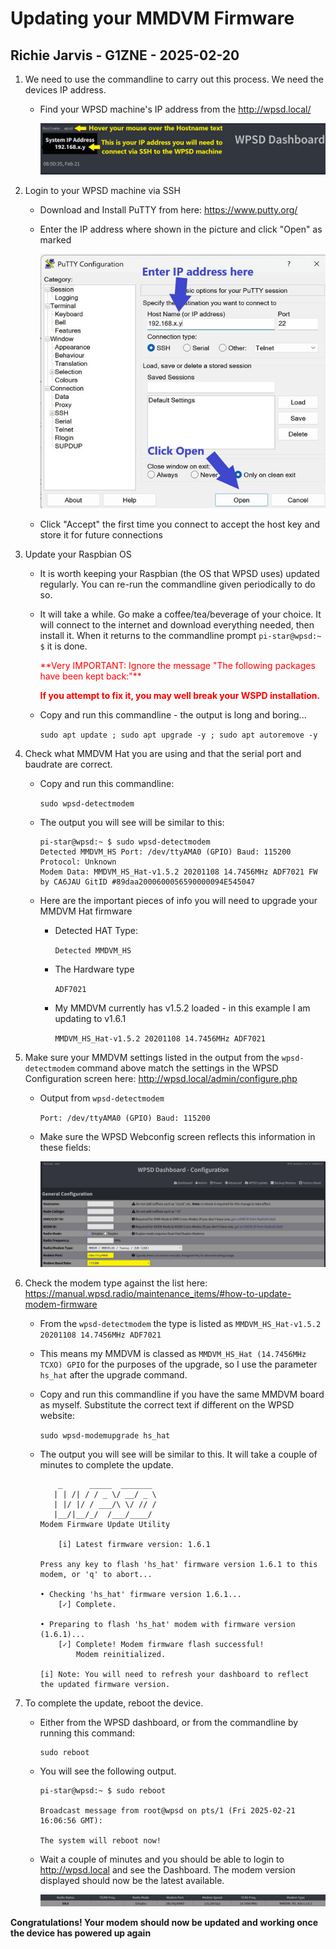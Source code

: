 # Updating your MMDVM Firmware

## Richie Jarvis - G1ZNE - 2025-02-20

1. We need to use the commandline to carry out this process.  We need the devices IP address.
    - Find your WPSD machine's IP address from the http://wpsd.local/

        ![alt-text](./WPSD_IP_Address.jpg)   

1. Login to your WPSD machine via SSH

    - Download and Install PuTTY from here: https://www.putty.org/
    - Enter the IP address where shown in the picture and click "Open" as marked
    
        ![alt-text](./PuTTY_Login.jpg)
    - Click "Accept" the first time you connect to accept the host key and store it for future connections
       
1. Update your Raspbian OS

    - It is worth keeping your Raspbian (the OS that WPSD uses) updated regularly.  You can re-run the commandline given periodically to do so.
    
    - It will take a while.  Go make a coffee/tea/beverage of your choice.  It will connect to the internet and download everything needed, then install it.  When it returns to the commandline prompt `pi-star@wpsd:~ $` it is done.
    
      <span style="color:red">
      **Very IMPORTANT: Ignore the message "The following packages have been kept back:"**
      
      **If you attempt to fix it, you may well break your WSPD installation.**     
      </span>
    
    - Copy and run this commandline - the output is long and boring...      
        
        `sudo apt update ; sudo apt upgrade -y ; sudo apt autoremove -y`
   

1. Check what MMDVM Hat you are using and that the serial port and baudrate are correct.

    - Copy and run this commandline:

      `sudo wpsd-detectmodem`

    - The output you will see will be similar to this:

      ```
      pi-star@wpsd:~ $ sudo wpsd-detectmodem
      Detected MMDVM_HS Port: /dev/ttyAMA0 (GPIO) Baud: 115200 Protocol: Unknown
      Modem Data: MMDVM_HS_Hat-v1.5.2 20201108 14.7456MHz ADF7021 FW by CA6JAU GitID #89daa2000600056590000094E545047
      ```
    - Here are the important pieces of info you will need to upgrade your MMDVM Hat firmware
    
      - Detected HAT Type:
    
        `Detected MMDVM_HS`
    
      - The Hardware type
    
        `ADF7021`
      
      - My MMDVM currently has v1.5.2 loaded - in this example I am updating to v1.6.1
    
        `MMDVM_HS_Hat-v1.5.2 20201108 14.7456MHz ADF7021`

1. Make sure your MMDVM settings listed in the output from the `wpsd-detectmodem` command above match the settings in the WPSD Configuration screen here: http://wpsd.local/admin/configure.php
    
    - Output from `wpsd-detectmodem` 
      
      `Port: /dev/ttyAMA0 (GPIO) Baud: 115200`
    
    - Make sure the WPSD Webconfig screen reflects this information in these fields:
    
        ![alt-text](./WPSD_MMDVM_Config_Screen.jpg)   

1. Check the modem type against the list here: https://manual.wpsd.radio/maintenance_items/#how-to-update-modem-firmware
    - From the `wpsd-detectmodem` the type is listed as `MMDVM_HS_Hat-v1.5.2 20201108 14.7456MHz ADF7021`
    - This means my MMDVM is classed as `MMDVM_HS_Hat (14.7456MHz TCXO) GPIO` for the purposes of the upgrade, so I use the parameter `hs_hat` after the upgrade command.
         
    - Copy and run this commandline if you have the same MMDVM board as myself.  Substitute the correct text if different on the WPSD website:

      `sudo wpsd-modemupgrade hs_hat`

    - The output you will see will be similar to this.  It will take a couple of minutes to complete the update.

        ```
            _      _____  _______
           | | /| / / _ \/ __/ _ \
           | |/ |/ / ___/\ \/ // /
           |__/|__/_/  /___/____/
        Modem Firmware Update Utility

            [i] Latest firmware version: 1.6.1

        Press any key to flash 'hs_hat' firmware version 1.6.1 to this modem, or 'q' to abort...

        • Checking 'hs_hat' firmware version 1.6.1...
            [✓] Complete.

        • Preparing to flash 'hs_hat' modem with firmware version (1.6.1)...
            [✓] Complete! Modem firmware flash successful!
                Modem reinitialized.

        [i] Note: You will need to refresh your dashboard to reflect the updated firmware version.
        ```

1.  To complete the update, reboot the device.  

      - Either from the WPSD dashboard, or from the commandline by running this command:

        ```
        sudo reboot
        ```
    
      - You will see the following output.  
    
        ```
        pi-star@wpsd:~ $ sudo reboot

        Broadcast message from root@wpsd on pts/1 (Fri 2025-02-21 16:06:56 GMT):

        The system will reboot now!
        ```
      - Wait a couple of minutes and you should be able to login to http://wpsd.local and see the Dashboard.  The modem version displayed should now be the latest available.
      
        ![alt-text](./WPSD_Dashboard_Upgraded.jpg)   
      
  
**Congratulations!  Your modem should now be updated and working once the device has powered up again**